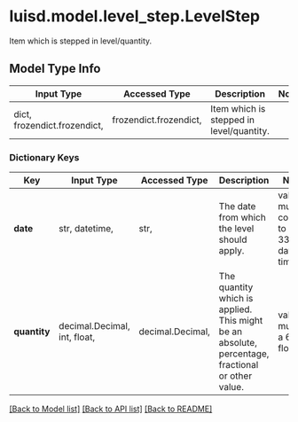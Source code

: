 # luisd.model.level_step.LevelStep

Item which is stepped in level/quantity.

## Model Type Info
Input Type | Accessed Type | Description | Notes
------------ | ------------- | ------------- | -------------
dict, frozendict.frozendict,  | frozendict.frozendict,  | Item which is stepped in level/quantity. | 

### Dictionary Keys
Key | Input Type | Accessed Type | Description | Notes
------------ | ------------- | ------------- | ------------- | -------------
**date** | str, datetime,  | str,  | The date from which the level should apply. | value must conform to RFC-3339 date-time
**quantity** | decimal.Decimal, int, float,  | decimal.Decimal,  | The quantity which is applied. This might be an absolute, percentage, fractional or other value. | value must be a 64 bit float

[[Back to Model list]](../../README.md#documentation-for-models) [[Back to API list]](../../README.md#documentation-for-api-endpoints) [[Back to README]](../../README.md)

